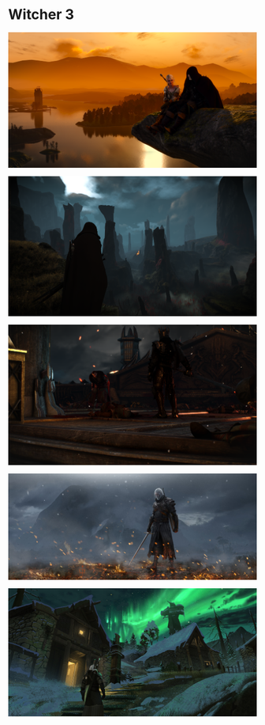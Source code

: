 # Witcher 3

<a href="Screenshot 2024-07-21 204106.png"><img alt="Screenshot 2024-07-21 204106.png" src="Screenshot 2024-07-21 204106.png"></a>

<a href="Screenshot 2024-07-21 212603.png"><img alt="Screenshot 2024-07-21 212603.png" src="Screenshot 2024-07-21 212603.png"></a>

<a href="Screenshot 2024-07-23 202330.png"><img alt="Screenshot 2024-07-23 202330.png" src="Screenshot 2024-07-23 202330.png"></a>

<a href="wallhaven-5ydpm8.jpg"><img alt="wallhaven-5ydpm8.jpg" src="wallhaven-5ydpm8.jpg"></a>

<a href="wallhaven-gwjop7.jpg"><img alt="wallhaven-gwjop7.jpg" src="wallhaven-gwjop7.jpg"></a>
